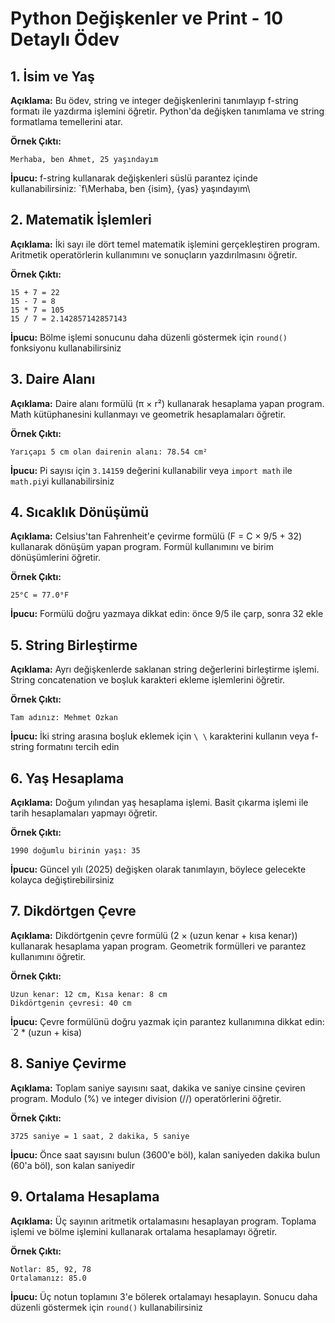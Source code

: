 # Python Değişkenler ve Print - 10 Detaylı Ödev

## 1. İsim ve Yaş

**Açıklama:** Bu ödev, string ve integer değişkenlerini tanımlayıp f-string formatı ile yazdırma işlemini öğretir. Python'da değişken tanımlama ve string formatlama temellerini atar.

**Örnek Çıktı:**

```
Merhaba, ben Ahmet, 25 yaşındayım
```

**İpucu:** f-string kullanarak değişkenleri süslü parantez içinde kullanabilirsiniz: `f\Merhaba, ben {isim}, {yas} yaşındayım\

## 2. Matematik İşlemleri

**Açıklama:** İki sayı ile dört temel matematik işlemini gerçekleştiren program. Aritmetik operatörlerin kullanımını ve sonuçların yazdırılmasını öğretir.

**Örnek Çıktı:**

```
15 + 7 = 22
15 - 7 = 8
15 * 7 = 105
15 / 7 = 2.142857142857143
```

**İpucu:** Bölme işlemi sonucunu daha düzenli göstermek için `round()` fonksiyonu kullanabilirsiniz

## 3. Daire Alanı

**Açıklama:** Daire alanı formülü (π × r²) kullanarak hesaplama yapan program. Math kütüphanesini kullanmayı ve geometrik hesaplamaları öğretir.

**Örnek Çıktı:**

```
Yarıçapı 5 cm olan dairenin alanı: 78.54 cm²
```

**İpucu:** Pi sayısı için `3.14159` değerini kullanabilir veya `import math` ile `math.pi`yi kullanabilirsiniz

## 4. Sıcaklık Dönüşümü

**Açıklama:** Celsius'tan Fahrenheit'e çevirme formülü (F = C × 9/5 + 32) kullanarak dönüşüm yapan program. Formül kullanımını ve birim dönüşümlerini öğretir.

**Örnek Çıktı:**

```
25°C = 77.0°F
```

**İpucu:** Formülü doğru yazmaya dikkat edin: önce 9/5 ile çarp, sonra 32 ekle

## 5. String Birleştirme

**Açıklama:** Ayrı değişkenlerde saklanan string değerlerini birleştirme işlemi. String concatenation ve boşluk karakteri ekleme işlemlerini öğretir.

**Örnek Çıktı:**

```
Tam adınız: Mehmet Özkan
```

**İpucu:** İki string arasına boşluk eklemek için `\ \` karakterini kullanın veya f-string formatını tercih edin

## 6. Yaş Hesaplama

**Açıklama:** Doğum yılından yaş hesaplama işlemi. Basit çıkarma işlemi ile tarih hesaplamaları yapmayı öğretir.

**Örnek Çıktı:**

```
1990 doğumlu birinin yaşı: 35
```

**İpucu:** Güncel yılı (2025) değişken olarak tanımlayın, böylece gelecekte kolayca değiştirebilirsiniz

## 7. Dikdörtgen Çevre

**Açıklama:** Dikdörtgenin çevre formülü (2 × (uzun kenar + kısa kenar)) kullanarak hesaplama yapan program. Geometrik formülleri ve parantez kullanımını öğretir.

**Örnek Çıktı:**

```
Uzun kenar: 12 cm, Kısa kenar: 8 cm
Dikdörtgenin çevresi: 40 cm
```

**İpucu:** Çevre formülünü doğru yazmak için parantez kullanımına dikkat edin: `2 \* (uzun + kisa)

## 8. Saniye Çevirme

**Açıklama:** Toplam saniye sayısını saat, dakika ve saniye cinsine çeviren program. Modulo (%) ve integer division (//) operatörlerini öğretir.

**Örnek Çıktı:**

```
3725 saniye = 1 saat, 2 dakika, 5 saniye
```

**İpucu:** Önce saat sayısını bulun (3600'e böl), kalan saniyeden dakika bulun (60'a böl), son kalan saniyedir

## 9. Ortalama Hesaplama

**Açıklama:** Üç sayının aritmetik ortalamasını hesaplayan program. Toplama işlemi ve bölme işlemini kullanarak ortalama hesaplamayı öğretir.

**Örnek Çıktı:**

```
Notlar: 85, 92, 78
Ortalamanız: 85.0
```

**İpucu:** Üç notun toplamını 3'e bölerek ortalamayı hesaplayın. Sonucu daha düzenli göstermek için `round()` kullanabilirsiniz
